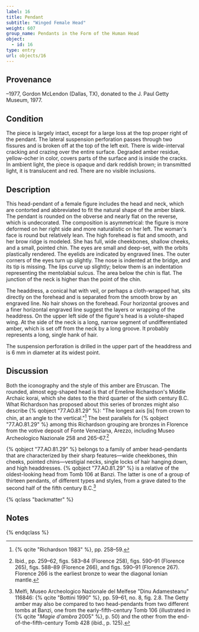 ```yaml
---
label: 16
title: Pendant
subtitle: "Winged Female Head"
weight: 607
group_name: Pendants in the Form of the Human Head
object:
  - id: 16
type: entry
url: objects/16
---
```


## Provenance

–1977, Gordon McLendon (Dallas, TX), donated to the J. Paul Getty Museum, 1977.

## Condition

The piece is largely intact, except for a large loss at the top proper right of the pendant. The lateral suspension perforation passes through two fissures and is broken off at the top of the left exit. There is wide-interval cracking and crazing over the entire surface. Degraded amber residue, yellow-ocher in color, covers parts of the surface and is inside the cracks. In ambient light, the piece is opaque and dark reddish brown; in transmitted light, it is translucent and red. There are no visible inclusions.

## Description

This head-pendant of a female figure includes the head and neck, which are contorted and abbreviated to fit the natural shape of the amber blank. The pendant is rounded on the obverse and nearly flat on the reverse, which is undecorated. The composition is asymmetrical: the figure is more deformed on her right side and more naturalistic on her left. The woman's face is round but relatively lean. The high forehead is flat and smooth, and her brow ridge is modeled. She has full, wide cheekbones, shallow cheeks, and a small, pointed chin. The eyes are small and deep-set, with the orbits plastically rendered. The eyelids are indicated by engraved lines. The outer corners of the eyes turn up slightly. The nose is indented at the bridge, and its tip is missing. The lips curve up slightly; below them is an indentation representing the mentolabial sulcus. The area below the chin is flat. The junction of the neck is higher than the point of the chin.

The headdress, a conical hat with veil, or perhaps a cloth-wrapped hat, sits directly on the forehead and is separated from the smooth brow by an engraved line. No hair shows on the forehead. Four horizontal grooves and a finer horizontal engraved line suggest the layers or wrapping of the headdress. On the upper left side of the figure's head is a volute-shaped wing. At the side of the neck is a long, narrow segment of undifferentiated amber, which is set off from the neck by a long groove. It probably represents a long, single hank of hair.

The suspension perforation is drilled in the upper part of the headdress and is 6 mm in diameter at its widest point.

## Discussion

Both the iconography and the style of this amber are Etruscan. The rounded, almost egg-shaped head is that of Emeline Richardson's Middle Archaic korai, which she dates to the third quarter of the sixth century B.C. What Richardson has proposed about this series of bronzes might also describe {% qobject "77.AO.81.29" %}: "The longest axis [is] from crown to chin, at an angle to the vertical."[^1] The best parallels for {% qobject "77.AO.81.29" %} among this Richardson grouping are bronzes in Florence from the votive deposit of Fonte Veneziana, Arezzo, including Museo Archeologico Nazionale 258 and 265–67.[^2]

{% qobject "77.AO.81.29" %} belongs to a family of amber head-pendants that are characterized by their sharp features—wide cheekbones, thin cheeks, pointed chins—vestigial necks, single locks of hair hanging down, and high headdresses. {% qobject "77.AO.81.29" %} is a relative of the oldest-looking head from Tomb 106 at Banzi. The latter is one of a group of thirteen pendants, of different types and styles, from a grave dated to the second half of the fifth century B.C.[^3]

{% qclass "backmatter" %}
## Notes
{% endqclass %}

[^1]: {% qcite "Richardson 1983" %}, pp. 258–59.

[^2]: Ibid., pp. 259–62, figs. 583–84 (Florence 258), figs. 590–91 (Florence 265), figs. 588–89 (Florence 266), and figs. 590–91 (Florence 267). Florence 266 is the earliest bronze to wear the diagonal Ionian mantle.

[^3]: Melfi, Museo Archeologico Nazionale del Melfese "Dinu Adamesteanu" 116846: {% qcite "Bottini 1990" %}, pp. 59–61, no. 8, fig. 2.8. The Getty amber may also be compared to two head-pendants from two different tombs at Banzi, one from the early-fifth-century Tomb 106 (illustrated in {% qcite "*Magie d'ambra* 2005" %}, p. 50) and the other from the end-of-the-fifth-century Tomb 428 (ibid., p. 125).
